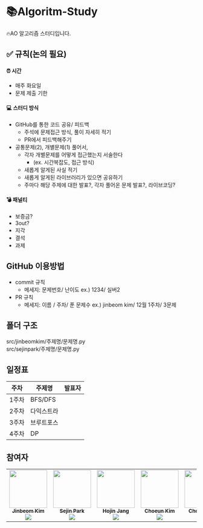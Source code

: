 # 📚Algoritm-Study
🔥AO 알고리즘 스터디입니다.
<br/>
## ✅ 규칙(논의 필요)
#### ⏰ 시간
- 매주 화요일 
- 문제 제출 기한
#### 💻 스터디 방식
- GitHub를 통한 코드 공유/ 피드백
  - 주석에 문제접근 방식, 풀이 자세히 적기
  - PR에서 피드백해주기
- 공통문제(2), 개별문제(1) 풀어서, 
  - 각자 개별문제를 어떻게 접근했는지 서술한다
    - (ex. 시간복잡도, 접근 방식)
  - 새롭게 알게된 사실 적기
  - 새롭게 알게된 라이브러리가 있으면 공유하기
  - 주마다 해당 주제에 대한 발표?, 각자 풀어온 문제 발표?, 라이브코딩?
#### 💣 패널티
- 보증금? 
- 3out?
- 지각 
- 결석
- 과제
## GitHub 이용방법
- commit 규칙
  - 메세지: 문제번호/ 난이도 ex.) 1234/ 실버2
- PR 규칙
  - 메세지: 이름 / 주차/ 푼 문제수 ex.) jinbeom kim/ 12월 1주차/ 3문제
## 폴더 구조
src/jinbeomkim/주제명/문제명.py
<br/>
src/sejinpark/주제명/문제명.py
## 일정표

| **주차** | **주제명**       | **발표자**  |
| -------- | ------------------- | ---------- |
| 1주차   | BFS/DFS | |
| 2주차   | 다익스트라 | |
| 3주차   | 브루트포스 | |
| 4주차   | DP | |
## 참여자
<table>
  <tr>
   <td align="center"><a href="https://github.com/kjb512"><img src="https://avatars.githubusercontent.com/u/53505860?v=4?s=100" width="100px;" alt=""/><br /><sub><b>Jinbeom Kim</b></a><br><a href="https://solved.ac/kjb512"><img src="http://mazassumnida.wtf/api/mini/generate_badge?boj=kjb512" /></sub></a><br /></td>
   <td align="center"><a href="https://github.com/sejineer"><img src="https://avatars.githubusercontent.com/u/95167215?v=4?s=100" width="100px;" alt=""/><br /><sub><b>Sejin Park</b></a><br><a href="https://solved.ac/qkrtpwls025"><img src="http://mazassumnida.wtf/api/mini/generate_badge?boj=qkrtpwls025" /></sub></a><br /></td>
   <td align="center"><a href="https://github.com/hojinida"><img src="https://avatars.githubusercontent.com/u/96263955?v=4?s=100" width="100px;" alt=""/><br /><sub><b>Hojin Jang</b></a><br><a href="https://solved.ac/opqrs1107"><img src="http://mazassumnida.wtf/api/mini/generate_badge?boj=opqrs1107" /></sub></a><br /></td>
   <td align="center"><a href="https://github.com/sejineer"><img src="https://avatars.githubusercontent.com/u/95167215?v=4?s=100" width="100px;" alt=""/><br /><sub><b>Choeun Kim</b></a><br><a href="https://solved.ac/sskce7675"><img src="http://mazassumnida.wtf/api/mini/generate_badge?boj=sskce7675" /></sub></a><br /></td>
   <td align="center"><a href="https://github.com/choeun7"><img src="https://avatars.githubusercontent.com/u/95676587?v=4?s=100" width="100px;" alt=""/><br /><sub><b>Choeum Sin</b></a><br><a href="https://solved.ac/ch01"><img src="http://mazassumnida.wtf/api/mini/generate_badge?boj=ch01" /></sub></a><br /></td>
   <td align="center"><a href="https://github.com/nevasca1125"><img src="https://avatars.githubusercontent.com/u/90556146?v=4?s=100" width="100px;" alt=""/><br /><sub><b>Dabin Cho</b></a><br><a href="https://solved.ac/luputis1125"><img src="http://mazassumnida.wtf/api/mini/generate_badge?boj=luputis1125" /></sub></a><br /></td>
  </tr>
</table>
<br />


